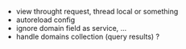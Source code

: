 - view throught request, thread local or something
- autoreload config
- ignore domain field as service, ... 
- handle domains collection (query results) ?
